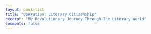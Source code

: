 ```yaml
---
layout: post-list
title: "Operation: Literary Citizenship"
excerpt: "My Revolutionary Journey Through The Literary World"
comments: false
---
```

